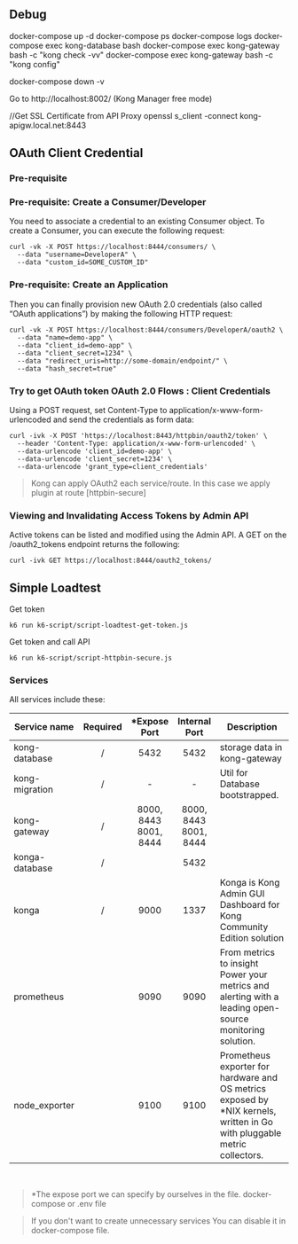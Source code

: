 ## Debug

docker-compose up -d
docker-compose ps
docker-compose logs
docker-compose exec kong-database bash
docker-compose exec kong-gateway bash -c "kong check -vv" 
docker-compose exec kong-gateway bash -c "kong config" 

docker-compose down -v


Go to http://localhost:8002/ (Kong Manager free mode)

//Get SSL Certificate from API Proxy 
openssl s_client -connect kong-apigw.local.net:8443


## OAuth Client Credential
### Pre-requisite

### Pre-requisite: Create a Consumer/Developer
You need to associate a credential to an existing Consumer object. To create a Consumer, you can execute the following request:
```
curl -vk -X POST https://localhost:8444/consumers/ \
  --data "username=DeveloperA" \
  --data "custom_id=SOME_CUSTOM_ID"
```

### Pre-requisite: Create an Application
Then you can finally provision new OAuth 2.0 credentials (also called “OAuth applications”) by making the following HTTP request:
```
curl -vk -X POST https://localhost:8444/consumers/DeveloperA/oauth2 \
  --data "name=demo-app" \
  --data "client_id=demo-app" \
  --data "client_secret=1234" \
  --data "redirect_uris=http://some-domain/endpoint/" \
  --data "hash_secret=true"
```

### Try to get OAuth token OAuth 2.0 Flows : Client Credentials
Using a POST request, set Content-Type to application/x-www-form-urlencoded and send the credentials as form data:
```
curl -ivk -X POST 'https://localhost:8443/httpbin/oauth2/token' \
  --header 'Content-Type: application/x-www-form-urlencoded' \
  --data-urlencode 'client_id=demo-app' \
  --data-urlencode 'client_secret=1234' \
  --data-urlencode 'grant_type=client_credentials'
```
> Kong can apply OAuth2 each service/route. In this case we apply plugin at route [httpbin-secure]


### Viewing and Invalidating Access Tokens by Admin API
Active tokens can be listed and modified using the Admin API. A GET on the /oauth2_tokens endpoint returns the following:
```
curl -ivk GET https://localhost:8444/oauth2_tokens/
```

## Simple Loadtest
Get token 
```
k6 run k6-script/script-loadtest-get-token.js
```

Get token and call API
```
k6 run k6-script/script-httpbin-secure.js
```

### Services

All services include these:

| Service name   | Required | *Expose Port | Internal Port |  Description |
|----------      |:--:|:--:|:--:|------|
| kong-database  |  / | 5432 |5432 |storage data in kong-gateway
| kong-migration |  / | - | - |Util for Database bootstrapped.
| kong-gateway   |  / | 8000, 8443<br> 8001, 8444 | 8000, 8443<br> 8001, 8444 |  
| konga-database |  / | | 5432 |      | 
| konga          |  / | 9000 | 1337 | Konga is Kong Admin GUI Dashboard for Kong Community Edition solution
| prometheus     |    | 9090 | 9090 | From metrics to insight Power your metrics and alerting with a leading open-source monitoring solution.
| node_exporter  |    | 9100 | 9100 | Prometheus exporter for hardware and OS metrics exposed by *NIX kernels, written in Go with pluggable metric collectors.
<br>

> *The expose port we can specify by ourselves in the file. docker-compose or .env file

> If you don't want to create unnecessary services
You can disable it in docker-compose file.